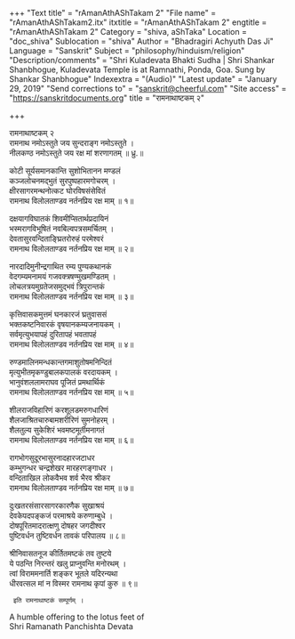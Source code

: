 +++
"Text title" = "rAmanAthAShTakam 2"
"File name" = "rAmanAthAShTakam2.itx"
itxtitle = "rAmanAthAShTakam 2"
engtitle = "rAmanAthAShTakam 2"
Category = "shiva, aShTaka"
Location = "doc_shiva"
Sublocation = "shiva"
Author = "Bhadragiri Achyuth Das Ji"
Language = "Sanskrit"
Subject = "philosophy/hinduism/religion"
"Description/comments" = "Shri Kuladevata Bhakti Sudha | Shri Shankar Shanbhogue, Kuladevata Temple is at Ramnathi, Ponda, Goa.  Sung by Shankar Shanbhogue"
Indexextra = "(Audio)"
"Latest update" = "January 29, 2019"
"Send corrections to" = "sanskrit@cheerful.com"
"Site access" = "https://sanskritdocuments.org"
title = "रामनाथाष्टकम् २"

+++
  
 रामनाथाष्टकम् २   
रामनाथ नमोऽस्तुते जय सुन्दराङ्ग नमोऽस्तुते ।  
नीलकण्ठ नमोऽस्तुते जय रक्ष मां शरणागतम् ॥ ध्रु.॥  
  
कोटी सूर्यसमानकान्ति सुशोभितानन मण्डलं  
     कञ्जलोचनमद्भुतं सुरपुष्पहारमगोचरम् ।  
क्षीरसागरमन्थनोत्कट घोरविषसंसेवितं  
     रामनाथ विलोलताण्डव नर्तनप्रिय रक्ष माम् ॥ १॥  
  
दक्षयागविघातकं शिवमीप्सितार्थप्रदायिनं  
     भस्मरागविभूषितं नवबिल्वपत्रसमर्चितम् ।  
देवतासुरवन्दिताङ्घ्रितरोरुहं परमेश्वरं  
     रामनाथ विलोलताण्डव नर्तनप्रिय रक्ष माम् ॥ २॥  
  
नारदादिमुनीन्द्रगाथित रम्य पुण्यकथानकं  
     वेदगम्यमनामयं गजवक्त्रषण्मुखमण्डितम् ।  
लोचलत्रयमुग्रतेजसमुद्भवं त्रिपुरान्तकं  
     रामनाथ विलोलताण्डव नर्तनप्रिय रक्ष माम् ॥ ३॥  
  
कृत्तिवासकमुत्तमं घनकारजं घ्रतुवाससं  
     भक्तकष्टनिवारकं वृषयानकम्यजनायकम् ।  
सर्वमृत्युभयापहं दुरितापहं भवतापहं  
     रामनाथ विलोलताण्डव नर्तनप्रिय रक्ष माम् ॥ ४॥  
  
रुण्डमालिनमन्धकान्तगमाशुतोषमनिन्दितं  
     मृत्युभीतमृकण्डुबालकपालकं वरदायकम् ।  
भानुवंशललामराघव पूजितं प्रमथार्थिकं  
     रामनाथ विलोलताण्डव नर्तनप्रिय रक्ष माम् ॥ ५॥  
  
शीलराजविहारिणं करशूलडमरुगधारिणं  
     शैलजाश्रितचारुबामशरीरिणं सुमनोहरम् ।  
शैलतुल्य सुकेशिरं भवमष्टमूर्तीमनागतं  
     रामनाथ विलोलताण्डव नर्तनप्रिय रक्ष माम् ॥ ६॥  
  
रागभोगसुदूरभासुरनादहारजटाधर  
     कम्भुगन्धर चन्द्रशेखर मारहरगङ्गाधर ।  
वन्दिताखिल लोकवैभव शर्व भैरव श्रीकर  
     रामनाथ विलोलताण्डव नर्तनप्रिय रक्ष माम् ॥ ७॥  
  
दुःखतरसंसारसागरकारणैक सुखाश्रयं  
     देवकेपदपङ्कजं परमाश्रये करुणाम्बुधे ।  
दोषपूरितमादरात्क्षणु दोषहर जगदीश्वर  
     पुष्टिवर्धन तुष्टिवर्धन तावकं परिपालय ॥ ८॥  
  
श्रीनिवासतनूज कीर्तितमष्टकं तव तुष्टये  
     ये पठन्ति निरन्तरं खलु प्राप्नुवन्ति मनोरथम् ।  
त्वां विराममनार्ति शङ्कर भूतले यदिरन्यथा  
     धीरवत्सल मां न विस्मर रामनाथ कृपां कुरु ॥ ९॥  
  
     इति रामनाथाष्टकं सम्पूर्णम् ।  
  
A humble offering to the lotus feet of  
Shri Ramanath Panchishta Devata  
  
